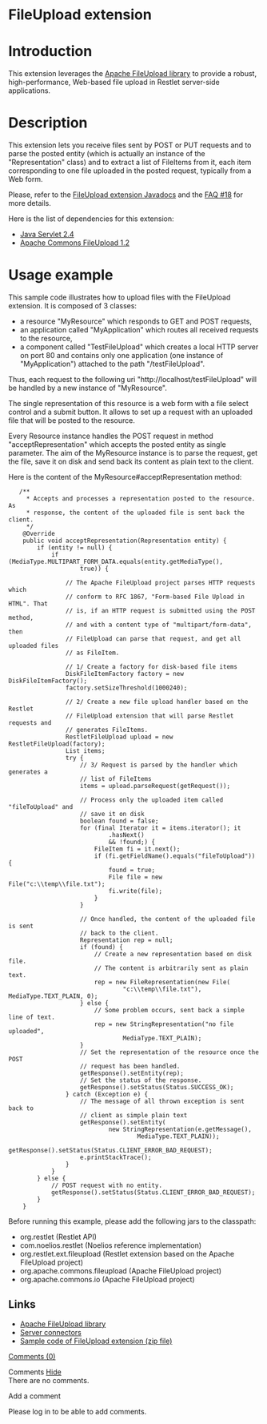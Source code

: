 FileUpload extension
====================

Introduction
============

This extension leverages the [Apache FileUpload
library](http://web.archive.org/web/20090205114806/http://commons.apache.org/fileupload/)
to provide a robust, high-performance, Web-based file upload in Restlet
server-side applications.

Description
===========

This extension lets you receive files sent by POST or PUT requests and
to parse the posted entity (which is actually an instance of the
"Representation" class) and to extract a list of FileItems from it, each
item corresponding to one file uploaded in the posted request, typically
from a Web form.

Please, refer to the [FileUpload extension
Javadocs](http://web.archive.org/web/20090205114806/http://www.restlet.org/documentation/1.1/ext/org/restlet/ext/fileupload/package-summary.html)
and the [FAQ
\#18](http://web.archive.org/web/20090205114806/http://www.restlet.org/documentation/1.1/faq#18)
for more details.

Here is the list of dependencies for this extension:

-   [Java Servlet
    2.4](http://web.archive.org/web/20090205114806/http://java.sun.com/products/servlet/)
-   [Apache Commons FileUpload
    1.2](http://web.archive.org/web/20090205114806/http://jakarta.apache.org/commons/fileupload/)

Usage example
=============

This sample code illustrates how to upload files with the FileUpload
extension. It is composed of 3 classes:

-   a resource "MyResource" which responds to GET and POST requests,
-   an application called "MyApplication" which routes all received
    requests to the resource,
-   a component called "TestFileUpload" which creates a local HTTP
    server on port 80 and contains only one application (one instance of
    "MyApplication") attached to the path "/testFileUpload".

Thus, each request to the following uri
"http://localhost/testFileUpload" will be handled by a new instance of
"MyResource".

The single representation of this resource is a web form with a file
select control and a submit button. It allows to set up a request with
an uploaded file that will be posted to the resource.

Every Resource instance handles the POST request in method
"acceptRepresentation" which accepts the posted entity as single
parameter. The aim of the MyResource instance is to parse the request,
get the file, save it on disk and send back its content as plain text to
the client.

Here is the content of the MyResource\#acceptRepresentation method:

       /**
         * Accepts and processes a representation posted to the resource. As
         * response, the content of the uploaded file is sent back the client.
         */
        @Override
        public void acceptRepresentation(Representation entity) {
            if (entity != null) {
                if (MediaType.MULTIPART_FORM_DATA.equals(entity.getMediaType(),
                        true)) {

                    // The Apache FileUpload project parses HTTP requests which
                    // conform to RFC 1867, "Form-based File Upload in HTML". That
                    // is, if an HTTP request is submitted using the POST method,
                    // and with a content type of "multipart/form-data", then
                    // FileUpload can parse that request, and get all uploaded files
                    // as FileItem.

                    // 1/ Create a factory for disk-based file items
                    DiskFileItemFactory factory = new DiskFileItemFactory();
                    factory.setSizeThreshold(1000240);

                    // 2/ Create a new file upload handler based on the Restlet
                    // FileUpload extension that will parse Restlet requests and
                    // generates FileItems.
                    RestletFileUpload upload = new RestletFileUpload(factory);
                    List items;
                    try {
                        // 3/ Request is parsed by the handler which generates a
                        // list of FileItems
                        items = upload.parseRequest(getRequest());

                        // Process only the uploaded item called "fileToUpload" and
                        // save it on disk
                        boolean found = false;
                        for (final Iterator it = items.iterator(); it
                                .hasNext()
                                && !found;) {
                            FileItem fi = it.next();
                            if (fi.getFieldName().equals("fileToUpload")) {
                                found = true;
                                File file = new File("c:\\temp\\file.txt");
                                fi.write(file);
                            }
                        }

                        // Once handled, the content of the uploaded file is sent
                        // back to the client.
                        Representation rep = null;
                        if (found) {
                            // Create a new representation based on disk file.
                            // The content is arbitrarily sent as plain text.
                            rep = new FileRepresentation(new File(
                                    "c:\\temp\\file.txt"), MediaType.TEXT_PLAIN, 0);
                        } else {
                            // Some problem occurs, sent back a simple line of text.
                            rep = new StringRepresentation("no file uploaded",
                                    MediaType.TEXT_PLAIN);
                        }
                        // Set the representation of the resource once the POST
                        // request has been handled.
                        getResponse().setEntity(rep);
                        // Set the status of the response.
                        getResponse().setStatus(Status.SUCCESS_OK);
                    } catch (Exception e) {
                        // The message of all thrown exception is sent back to
                        // client as simple plain text
                        getResponse().setEntity(
                                new StringRepresentation(e.getMessage(),
                                        MediaType.TEXT_PLAIN));
                        getResponse().setStatus(Status.CLIENT_ERROR_BAD_REQUEST);
                        e.printStackTrace();
                    }
                }
            } else {
                // POST request with no entity.
                getResponse().setStatus(Status.CLIENT_ERROR_BAD_REQUEST);
            }
        }

Before running this example, please add the following jars to the
classpath:

-   org.restlet (Restlet API)
-   com.noelios.restlet (Noelios reference implementation)
-   org.restlet.ext.fileupload (Restlet extension based on the Apache
    FileUpload project)
-   org.apache.commons.fileupload (Apache FileUpload project)
-   org.apache.commons.io (Apache FileUpload project)

Links
-----

-   [Apache FileUpload
    library](http://web.archive.org/web/20090205114806/http://commons.apache.org/fileupload/)
-   [Server
    connectors](http://web.archive.org/web/20090205114806/http://wiki.restlet.org/docs_1.1/38-restlet.html)
-   [Sample code of FileUpload extension (zip
    file)](http://web.archive.org/web/20090205114806/http://wiki.restlet.org/docs_1.1/42-restlet.html "Usage example of FileUpload extension")

[Comments
(0)](http://web.archive.org/web/20090205114806/http://wiki.restlet.org/docs_1.1/13-restlet/28-restlet/64-restlet.html#)

Comments
[Hide](http://web.archive.org/web/20090205114806/http://wiki.restlet.org/docs_1.1/13-restlet/28-restlet/64-restlet.html#)
\
There are no comments.

Add a comment

Please log in to be able to add comments.
